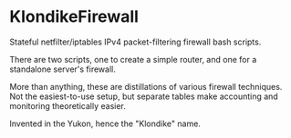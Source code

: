 KlondikeFirewall
================

Stateful netfilter/iptables IPv4 packet-filtering firewall bash scripts.

There are two scripts, one to create a simple router, and one for a standalone server's firewall.

More than anything, these are distillations of various firewall techniques. Not the easiest-to-use setup, but separate tables make accounting and monitoring theoretically easier.

Invented in the Yukon, hence the "Klondike" name.
